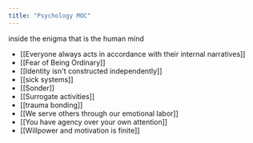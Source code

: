 ```yaml
---
title: "Psychology MOC"
---
```

inside the enigma that is the human mind
+ [[Everyone always acts in accordance with their internal narratives]]
+ [[Fear of Being Ordinary]]
+ [[Identity isn't constructed independently]]
+ [[sick systems]]
+ [[Sonder]]
+ [[Surrogate activities]]
+ [[trauma bonding]]
+ [[We serve others through our emotional labor]]
+ [[You have agency over your own attention]]
+ [[Willpower and motivation is finite]]